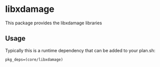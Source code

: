 # libxdamage

This package provides the libxdamage libraries

## Usage

Typically this is a runtime dependency that can be added to your
plan.sh:

    pkg_deps=(core/libxdamage)
